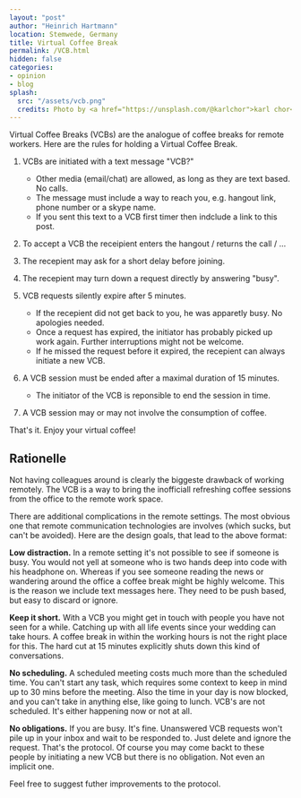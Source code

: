 ```yaml
---
layout: "post"
author: "Heinrich Hartmann"
location: Stemwede, Germany
title: Virtual Coffee Break
permalink: /VCB.html
hidden: false
categories:
- opinion
- blog
splash:
  src: "/assets/vcb.png"
  credits: Photo by <a href="https://unsplash.com/@karlchor">karl chor</a> on Unsplash
---
```


Virtual Coffee Breaks (VCBs) are the analogue of coffee breaks for remote workers.
Here are the rules for holding a Virtual Coffee Break.

1. VCBs are initiated with a text message "VCB?"
   - Other media (email/chat) are allowed, as long as they are text based. No calls.
   - The message must include a way to reach you, e.g. hangout link, phone number or a skype name.
   - If you sent this text to a VCB first timer then indclude a link to this post.

1. To accept a VCB the receipient enters the hangout / returns the call / ...

1. The recepient may ask for a short delay before joining.

1. The recepient may turn down a request directly by answering "busy".

1. VCB requests silently expire after 5 minutes.
   - If the recepient did not get back to you, he was apparetly busy. No apologies needed.
   - Once a request has expired, the initiator has probably picked up work again.
     Further interruptions might not be welcome.
   - If he missed the request before it expired, the recepient can always initiate a new VCB.

1. A VCB session must be ended after a maximal duration of 15 minutes.
   - The initiator of the VCB is reponsible to end the session in time.

1. A VCB session may or may not involve the consumption of coffee.

That's it. Enjoy your virtual coffee!


## Rationelle

Not having colleagues around is clearly the biggeste drawback of working remotely.
The VCB is a way to bring the inofficiall refreshing coffee sessions from the office to the remote work space.

There are additional complications in the remote settings.
The most obvious one that remote communication technologies are involves (which sucks, but can't be avoided).
Here are the design goals, that lead to the above format:

**Low distraction.**
In a remote setting it's not possible to see if someone is busy.
You would not yell at someone who is two hands deep into code with his headphone on.
Whereas if you see someone reading the news or wandering around the office a coffee break might be highly welcome.
This is the reason we include text messages here.
They need to be push based, but easy to discard or ignore.

**Keep it short.**
With a VCB you might get in touch with people you have not seen for a while.
Catching up with all life events since your wedding can take hours.
A coffee break in within the working hours is not the right place for this.
The hard cut at 15 minutes explicitly shuts down this kind of conversations.

**No scheduling.**
A scheduled meeting costs much more than the scheduled time.
You can't start any task, which requires some context to keep in mind up to 30 mins before the meeting.
Also the time in your day is now blocked, and you can't take in anything else, like going to lunch.
VCB's are not scheduled.
It's either happening now or not at all.

**No obligations.**
If you are busy.
It's fine.
Unanswered VCB requests won't pile up in your inbox and wait to be responded to.
Just delete and ignore the request.
That's the protocol.
Of course you may come backt to these people by initiating a new VCB but there is no obligation.
Not even an implicit one.

Feel free to suggest futher improvements to the protocol.
